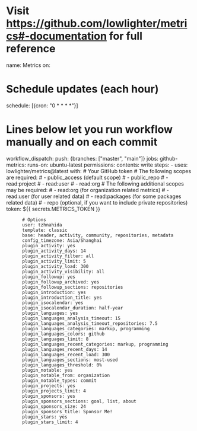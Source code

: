 # Visit https://github.com/lowlighter/metrics#-documentation for full reference
name: Metrics
on:
  # Schedule updates (each hour)
  schedule: [{cron: "0 * * * *"}]
  # Lines below let you run workflow manually and on each commit
  workflow_dispatch:
  push: {branches: ["master", "main"]}
jobs:
  github-metrics:
    runs-on: ubuntu-latest
    permissions:
      contents: write
    steps:
      - uses: lowlighter/metrics@latest
        with:
          # Your GitHub token
          # The following scopes are required:
          #  - public_access (default scope)
          #  - public_repo
          #  - read:project
          #  - read:user
          #  - read:org
          # The following additional scopes may be required:
          #  - read:org      (for organization related metrics)
          #  - read:user     (for user related data)
          #  - read:packages (for some packages related data)
          #  - repo          (optional, if you want to include private repositories)
          token: ${{ secrets.METRICS_TOKEN }}

          # Options
          user: tzhnahida
          template: classic
          base: header, activity, community, repositories, metadata
          config_timezone: Asia/Shanghai
          plugin_activity: yes
          plugin_activity_days: 14
          plugin_activity_filter: all
          plugin_activity_limit: 5
          plugin_activity_load: 300
          plugin_activity_visibility: all
          plugin_followup: yes
          plugin_followup_archived: yes
          plugin_followup_sections: repositories
          plugin_introduction: yes
          plugin_introduction_title: yes
          plugin_isocalendar: yes
          plugin_isocalendar_duration: half-year
          plugin_languages: yes
          plugin_languages_analysis_timeout: 15
          plugin_languages_analysis_timeout_repositories: 7.5
          plugin_languages_categories: markup, programming
          plugin_languages_colors: github
          plugin_languages_limit: 8
          plugin_languages_recent_categories: markup, programming
          plugin_languages_recent_days: 14
          plugin_languages_recent_load: 300
          plugin_languages_sections: most-used
          plugin_languages_threshold: 0%
          plugin_notable: yes
          plugin_notable_from: organization
          plugin_notable_types: commit
          plugin_projects: yes
          plugin_projects_limit: 4
          plugin_sponsors: yes
          plugin_sponsors_sections: goal, list, about
          plugin_sponsors_size: 24
          plugin_sponsors_title: Sponsor Me!
          plugin_stars: yes
          plugin_stars_limit: 4
